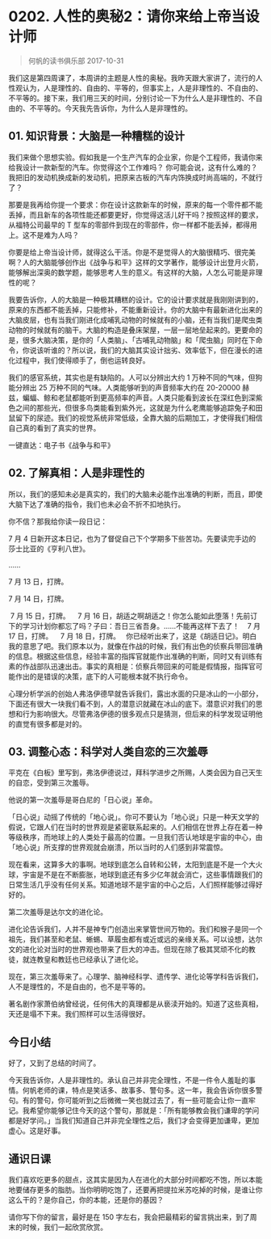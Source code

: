 # 0202. 人性的奥秘2：请你来给上帝当设计师
> 何帆的读书俱乐部
2017-10-31

我们这是第四周课了，本周讲的主题是人性的奥秘。我昨天跟大家讲了，流行的人性观认为，人是理性的、自由的、平等的，但事实上，人是非理性的、不自由的、不平等的。接下来，我们用三天的时间，分别讨论一下为什么人是非理性的、不自由的、不平等的。今天我先告诉你，为什么人是非理性的。

## 01. 知识背景：大脑是一种糟糕的设计

我们来做个思想实验。假如我是一个生产汽车的企业家，你是个工程师，我请你来给我设计一款新型的汽车。你觉得这个工作难吗？
你可能会说，这有什么难的？我把旧的发动机换成新的发动机，把原来古板的汽车内饰换成时尚高端的，不就行了？

那要是我再给你提一个要求：你在设计这款新车的时候，原来的每一个零件都不能丢掉，而且新车的各项性能还都要更好，你觉得这活儿好干吗？按照这样的要求，从福特公司最早的 T 型车的零部件到现在的零部件，你一样都不能丢掉，都得用上。这不是难为人吗？

你要是给上帝当设计师，就得这么干活。你是不是觉得人的大脑很精巧、很完美啊？人的大脑能够创作出《战争与和平》这样的文学著作，能够设计出登月火箭，能够解出深奥的数学题，能够思考人生的意义。有这样的大脑，人怎么可能是非理性的呢？

我要告诉你，人的大脑是一种极其糟糕的设计。它的设计要求就是我刚刚讲到的，原来的东西都不能丢掉，只能修补，不能重新设计。你的大脑中有最新进化出来的大脑皮层，也有当我们刚进化成哺乳动物的时候就有的小脑，还有当我们是爬虫类动物的时候就有的脑干。大脑的构造是叠床架屋，一层一层地垒起来的。更要命的是，很多大脑决策，是你的「人类脑」、「古哺乳动物脑」和「爬虫脑」同时在下命令，你说该听谁的？所以说，我们的大脑其实设计拙劣、效率低下，但在漫长的进化过程中，我们使得顺手了，倒也运转良好。

我们的感官系统，其实也是有缺陷的。人可以分辨出大约 1 万种不同的气味，但狗能分辨出 25 万种不同的气味。人类能够听到的声音频率大约在 20-20000 赫兹，蝙蝠、鲸和老鼠都能听到更高频率的声音。人类只能看到波长在深红色到深紫色之间的那些光，但很多鸟类能看到紫外光，这就是为什么老鹰能够追踪兔子和田鼠留下的尿迹。我们的视觉系统非常低级，全靠大脑的后期加工，才使得我们相信自己真的看到了真实的世界。

一键直达：电子书《战争与和平》

## 02. 了解真相：人是非理性的

所以，我们的感知未必是真实的，我们的大脑未必能作出准确的判断，而且，即使大脑下达了准确的指令，我们也未必会不折不扣地执行。

你不信？那我给你读一段日记：

7 月 4 日新开这本日记，也为了督促自己下个学期多下些苦功。先要读完手边的莎士比亚的《亨利八世》。

…… 

7 月 13 日，打牌。 

7 月 14 日，打牌。

 7 月 15 日，打牌。
 
 7 月 16 日，胡适之啊胡适之！你怎么能如此堕落！先前订下的学习计划你都忘了吗？子曰：吾日三省吾身。……不能再这样下去了！
 
 7 月 17 日，打牌。
 
 7 月 18 日，打牌。
 
你已经听出来了，这是《胡适日记》。明白我的意思了吧。我们原本以为，就像在作战的时候，我们有出色的侦察兵带回准确的信息。根据这些信息，经验丰富的指挥官就能作出准确的判断，同时又有训练有素的作战部队迅速出击。事实的真相是：侦察兵带回来的可能是假情报，指挥官可能作出的是错误的决策，底下的人可能根本就不执行命令。

心理分析学派的创始人弗洛伊德早就告诉我们，露出水面的只是冰山的一小部分，下面还有很大一块我们看不到，人的潜意识就藏在冰山的底下。潜意识对我们的思想和行为影响很大。尽管弗洛伊德的很多观点只是猜测，但后来的科学发现证明他的直觉有很多都是对的。

## 03. 调整心态：科学对人类自恋的三次羞辱

平克在《白板》里写到，弗洛伊德说过，拜科学进步之所赐，人类会因为自己天生的自恋，受到第三次羞辱。

他说的第一次羞辱是哥白尼的「日心说」革命。

「日心说」动摇了传统的「地心说」。你可不要认为「地心说」只是一种天文学的假说，它跟人们在当时的世界观是紧密联系起来的。人们相信在世界上存在着一种等级秩序，而地球上的人类处于最高的位置。一旦我们否认地球是宇宙的中心，由「地心说」所支撑的世界观就会崩溃，所以当时的人们感到非常震惊。

现在看来，这算多大的事啊。地球到底怎么自转和公转，太阳到底是不是一个大火球，宇宙是不是在不断膨胀，地球到底还有多少亿年就会消亡，这些事情跟我们的日常生活几乎没有任何关系。知道地球不是宇宙的中心之后，人们照样能够过得好好的。

第二次羞辱是达尔文的进化论。

进化论告诉我们，人并不是神专门创造出来掌管世间万物的。我们和猴子是同一个祖先，我们甚至和老鼠、蜥蜴、草履虫都有或近或远的亲缘关系。可以设想，达尔文的进化论对当时的世界观也带来了巨大的冲击。但现在除了极其冥顽不化的教徒，就连教皇和教廷也已经承认了进化论。

现在，第三次羞辱来了。心理学、脑神经科学、遗传学、进化论等学科告诉我们，人不是理性的，不是自由的，也不是平等的。

著名剧作家萧伯纳曾经说，任何伟大的真理都是从亵渎开始的。知道了这些真相，天还是塌不下来。我们照样可以生活得很好。

## 今日小结

好了，又到了总结的时间了。

今天我告诉你，人是非理性的。承认自己并非完全理性，不是一件令人羞耻的事情。何帆老师的课，特点是笑话多、故事多、警句多。这一年，我会告诉你很多警句。有的警句，你可能听到之后微微一笑也就过去了，有一些可能会让你一直牢记。我希望你能够记住今天的这个警句，那就是：「所有能够教会我们谦卑的学问都是好学问。」当我们知道自己并非完全理性之后，我们才会变得更加谦卑，更加虚心。这是好事。

## 通识日课

我们喜欢吃更多的甜点，这其实是因为人在进化的大部分时间都吃不饱，所以本能地要储存更多的脂肪。当你明明吃饱了，还要再把提拉米苏吃掉的时候，是谁让你这么干的？是你自己，你的本能，还是你的基因？

请你写下你的留言，最好是在 150 字左右，我会把最精彩的留言挑出来，到了周末的时候，我们一起欣赏欣赏。



